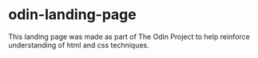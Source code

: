 # odin-landing-page
This landing page was made as part of The Odin Project to help reinforce understanding of html and css techniques.